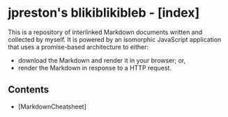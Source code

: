 # jpreston's blikiblikibleb - [index] 

This is a repository of interlinked Markdown documents written and collected by
myself. It is powered by an isomorphic JavaScript application that uses a 
promise-based architecture to either:

* download the Markdown and render it in your browser; or,
* render the Markdown in response to a HTTP request.


## Contents

* [MarkdownCheatsheet]
